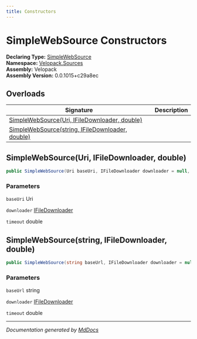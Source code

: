 ```yaml
---
title: Constructors
---
```

<!--  
  <auto-generated>   
    The contents of this file were generated by a tool.  
    Changes to this file may be list if the file is regenerated  
  </auto-generated>   
-->

# SimpleWebSource Constructors

**Declaring Type:** [SimpleWebSource](../index.md)  
**Namespace:** [Velopack.Sources](../../index.md)  
**Assembly:** Velopack  
**Assembly Version:** 0.0.1015+c29a8ec

## Overloads

| Signature                                                                                         | Description |
| ------------------------------------------------------------------------------------------------- | ----------- |
| [SimpleWebSource(Uri, IFileDownloader, double)](#simplewebsourceuri-ifiledownloader-double)       |             |
| [SimpleWebSource(string, IFileDownloader, double)](#simplewebsourcestring-ifiledownloader-double) |             |

## SimpleWebSource(Uri, IFileDownloader, double)

```csharp
public SimpleWebSource(Uri baseUri, IFileDownloader downloader = null, double timeout = 30);
```

### Parameters

`baseUri`  Uri

`downloader`  [IFileDownloader](../../IFileDownloader/index.md)

`timeout`  double

## SimpleWebSource(string, IFileDownloader, double)

```csharp
public SimpleWebSource(string baseUrl, IFileDownloader downloader = null, double timeout = 30);
```

### Parameters

`baseUrl`  string

`downloader`  [IFileDownloader](../../IFileDownloader/index.md)

`timeout`  double

___

*Documentation generated by [MdDocs](https://github.com/ap0llo/mddocs)*
